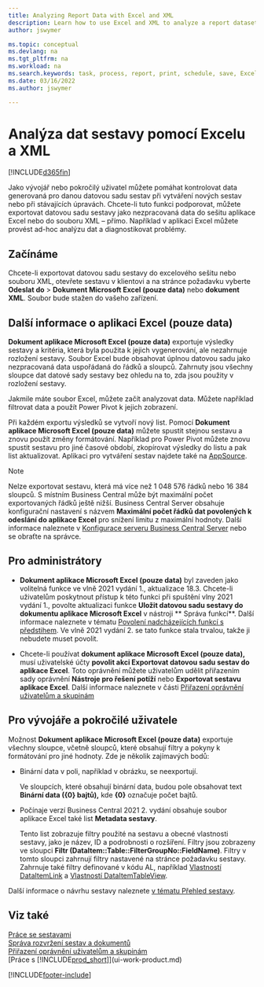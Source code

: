 ```yaml
---
title: Analyzing Report Data with Excel and XML
description: Learn how to use Excel and XML to analyze a report dataset.
author: jswymer

ms.topic: conceptual
ms.devlang: na
ms.tgt_pltfrm: na
ms.workload: na
ms.search.keywords: task, process, report, print, schedule, save, Excel, PDF, Word, dataset
ms.date: 03/16/2022
ms.author: jswymer

---
```

# Analýza dat sestavy pomocí Excelu a XML

[!INCLUDE[d365fin](includes/2021_releasewave2.md)]

Jako vývojář nebo pokročilý uživatel můžete pomáhat kontrolovat data generovaná pro danou datovou sadu sestav při vytváření nových sestav nebo při stávajících úpravách.  Chcete-li tuto funkci podporovat, můžete exportovat datovou sadu sestavy jako nezpracovaná data do sešitu aplikace Excel nebo do souboru XML – přímo. Například v aplikaci Excel můžete provést ad-hoc analýzu dat a diagnostikovat problémy.

## Začínáme

Chcete-li exportovat datovou sadu sestavy do excelového sešitu nebo souboru XML, otevřete sestavu v klientovi a na stránce požadavku vyberte **Odeslat do** > **Dokument Microsoft Excel (pouze data)** nebo **dokument XML**. Soubor bude stažen do vašeho zařízení.

## Další informace o aplikaci Excel (pouze data)

**Dokument aplikace Microsoft Excel (pouze data)** exportuje výsledky sestavy a kritéria, která byla použita k jejich vygenerování, ale nezahrnuje rozložení sestavy. Soubor Excel bude obsahovat úplnou datovou sadu jako nezpracovaná data uspořádaná do řádků a sloupců. Zahrnuty jsou všechny sloupce dat datové sady sestavy bez ohledu na to, zda jsou použity v rozložení sestavy.

Jakmile máte soubor Excel, můžete začít analyzovat data. Můžete například filtrovat data a použít Power Pivot k jejich zobrazení.

Při každém exportu výsledků se vytvoří nový list. Pomocí **Dokument aplikace Microsoft Excel (pouze data)** můžete spustit stejnou sestavu a znovu použít změny formátování. Například pro Power Pivot můžete znovu spustit sestavu pro jiné časové období, zkopírovat výsledky do listu a pak list aktualizovat. Aplikaci pro vytváření sestav najdete také na [AppSource](https://appsource.microsoft.com/).

> [!NOTE]
> Nelze exportovat sestavu, která má více než 1 048 576 řádků nebo 16 384 sloupců. S místním Business Central může být maximální počet exportovaných řádků ještě nižší. Business Central Server obsahuje konfigurační nastavení s názvem **Maximální počet řádků dat povolených k odeslání do aplikace Excel** pro snížení limitu z maximální hodnoty. Další informace naleznete v [Konfigurace serveru Business Central Server](/dynamics365/business-central/dev-itpro/administration/configure-server-instance#General) nebo se obraťte na správce.

## Pro administrátory

- **Dokument aplikace Microsoft Excel (pouze data)** byl zaveden jako volitelná funkce ve vlně 2021 vydání 1., aktualizace 18.3. Chcete-li uživatelům poskytnout přístup k této funkci při spuštění vlny 2021 vydání 1., povolte aktualizaci funkce **Uložit datovou sadu sestavy do dokumentu aplikace Microsoft Excel** v nástroji ** Správa funkcí**. Další informace naleznete v tématu [Povolení nadcházejících funkcí s předstihem](/dynamics365/business-central/dev-itpro/administration/feature-management). Ve vlně 2021 vydání 2. se tato funkce stala trvalou, takže ji nebudete muset povolit.

- Chcete-li používat **dokument aplikace Microsoft Excel (pouze data),** musí uživatelské účty **povolit akci Exportovat datovou sadu sestav do aplikace Excel**. Toto oprávnění můžete uživatelům udělit přiřazením sady oprávnění **Nástroje pro řešení potíží** nebo **Exportovat sestavu aplikace Excel**. Další informace naleznete v části [Přiřazení oprávnění uživatelům a skupinám](ui-define-granular-permissions.md)

## Pro vývojáře a pokročilé uživatele

Možnost **Dokument aplikace Microsoft Excel (pouze data)** exportuje všechny sloupce, včetně sloupců, které obsahují filtry a pokyny k formátování pro jiné hodnoty. Zde je několik zajímavých bodů:

- Binární data v poli, například v obrázku, se neexportují.

   Ve sloupcích, které obsahují binární data, budou pole obsahovat text **Binární data ({0} bajtů),** kde **{0}** označuje počet bajtů.
- Počínaje verzí Business Central 2021 2. vydání obsahuje soubor aplikace Excel také list **Metadata sestavy**.

   Tento list zobrazuje filtry použité na sestavu a obecné vlastnosti sestavy, jako je název, ID a podrobnosti o rozšíření. Filtry jsou zobrazeny ve sloupci **Filtr (DataItem::Table::FilterGroupNo::FieldName)**. Filtry v tomto sloupci zahrnují filtry nastavené na stránce požadavku sestavy. Zahrnuje také filtry definované v kódu AL, například [ Vlastností DataItemLink](/dynamics365/business-central/dev-itpro/developer/properties/devenv-dataitemlink-reports-property) a [ Vlastností DataItemTableView](/dynamics365/business-central/dev-itpro/developer/properties/devenv-dataitemtableview-property).

Další informace o návrhu sestavy naleznete [v tématu Přehled sestavy](/dynamics365/business-central/dev-itpro/developer/devenv-reports).

## Viz také

[Práce se sestavami](ui-work-report.md)    
[Správa rozvržení sestav a dokumentů](ui-manage-report-layouts.md)    
[Přiřazení oprávnění uživatelům a skupinám](ui-define-granular-permissions.md)    
[Práce s [!INCLUDE[prod_short](includes/prod_short.md)]](ui-work-product.md)

[!INCLUDE[footer-include](includes/footer-banner.md)]